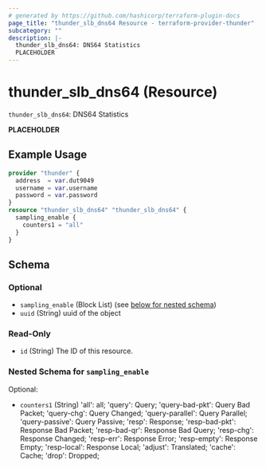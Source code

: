 ```yaml
---
# generated by https://github.com/hashicorp/terraform-plugin-docs
page_title: "thunder_slb_dns64 Resource - terraform-provider-thunder"
subcategory: ""
description: |-
  thunder_slb_dns64: DNS64 Statistics
  PLACEHOLDER
---
```


# thunder_slb_dns64 (Resource)

`thunder_slb_dns64`: DNS64 Statistics

__PLACEHOLDER__

## Example Usage

```terraform
provider "thunder" {
  address  = var.dut9049
  username = var.username
  password = var.password
}
resource "thunder_slb_dns64" "thunder_slb_dns64" {
  sampling_enable {
    counters1 = "all"
  }
}
```

<!-- schema generated by tfplugindocs -->
## Schema

### Optional

- `sampling_enable` (Block List) (see [below for nested schema](#nestedblock--sampling_enable))
- `uuid` (String) uuid of the object

### Read-Only

- `id` (String) The ID of this resource.

<a id="nestedblock--sampling_enable"></a>
### Nested Schema for `sampling_enable`

Optional:

- `counters1` (String) 'all': all; 'query': Query; 'query-bad-pkt': Query Bad Packet; 'query-chg': Query Changed; 'query-parallel': Query Parallel; 'query-passive': Query Passive; 'resp': Response; 'resp-bad-pkt': Response Bad Packet; 'resp-bad-qr': Response Bad Query; 'resp-chg': Response Changed; 'resp-err': Response Error; 'resp-empty': Response Empty; 'resp-local': Response Local; 'adjust': Translated; 'cache': Cache; 'drop': Dropped;



